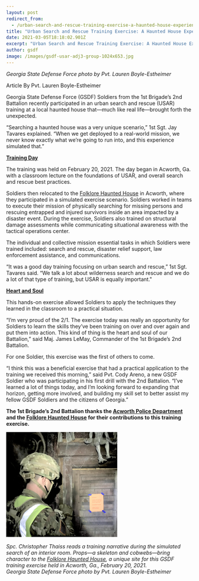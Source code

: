 ```yaml
---
layout: post
redirect_from:
  - /urban-search-and-rescue-training-exercise-a-haunted-house-experience
title: "Urban Search and Rescue Training Exercise: A Haunted House Experience"
date: 2021-03-05T18:18:02.901Z
excerpt: "Urban Search and Rescue Training Exercise: A Haunted House Experience"
author: gsdf
image: /images/gsdf-usar-adj3-group-1024x653.jpg
---
```

*Georgia State Defense Force photo by Pvt. Lauren Boyle-Estheimer*

Article By Pvt. Lauren Boyle-Estheimer

Georgia State Defense Force (GSDF) Soldiers from the 1st Brigade’s 2nd Battalion recently participated in an urban search and rescue (USAR) training at a local haunted house that—much like real life—brought forth the unexpected.

“Searching a haunted house was a very unique scenario,” 1st Sgt. Jay Tavares explained. “When we get deployed to a real-world mission, we never know exactly what we’re going to run into, and this experience simulated that.”

<strong><span style="text-decoration: underline;">Training Day</span></strong>

The training was held on February 20, 2021. The day began in Acworth, Ga. with a classroom lecture on the foundations of USAR, and overall search and rescue best practices.

Soldiers then relocated to the <a href="https://folklorehauntedhouse.com/">Folklore Haunted House</a> in Acworth, where they participated in a simulated exercise scenario. Soldiers worked in teams to execute their mission of physically searching for missing persons and rescuing entrapped and injured survivors inside an area impacted by a disaster event. During the exercise, Soldiers also trained on structural damage assessments while communicating situational awareness with the tactical operations center.

The individual and collective mission essential tasks in which Soldiers were trained included: search and rescue, disaster relief support, law enforcement assistance, and communications.

“It was a good day training focusing on urban search and rescue,” 1st Sgt. Tavares said. “We talk a lot about wilderness search and rescue and we do a lot of that type of training, but USAR is equally important."

<span style="text-decoration: underline;"><strong>Heart and Soul</strong></span>

This hands-on exercise allowed Soldiers to apply the techniques they learned in the classroom to a practical situation.

“I’m very proud of the 2/1. The exercise today was really an opportunity for Soldiers to learn the skills they’ve been training on over and over again and put them into action. This kind of thing is the heart and soul of our Battalion,” said Maj. James LeMay, Commander of the 1st Brigade’s 2nd Battalion.

For one Soldier, this exercise was the first of others to come.

“I think this was a beneficial exercise that had a practical application to the training we received this morning,” said Pvt. Cody Areno, a new GSDF Soldier who was participating in his first drill with the 2nd Battalion. “I’ve learned a lot of things today, and I’m looking forward to expanding that horizon, getting more involved, and building my skill set to better assist my fellow GSDF Soldiers and the citizens of Georgia.”

<strong>The 1st Brigade’s 2nd Battalion thanks the <a href="https://acworthpolice.org/" target="_blank">Acworth Police Department</a> and the <a href="https://folklorehauntedhouse.com/" target="_blank">Folklore Haunted House</a> for their contributions to this training exercise.</strong>

![](/images/gsdf-usar-adj2-skeleton-300x283.png)

*Spc. Christopher Thaiss reads a training narrative during the simulated search of an interior room. Props—a skeleton and cobwebs—bring character to the <a href="https://folklorehauntedhouse.com/">Folklore Haunted House</a>, a unique site for this GSDF training exercise held in Acworth, Ga., February 20, 2021.<br /> Georgia State Defense Force photo by Pvt. Lauren Boyle-Estheimer*